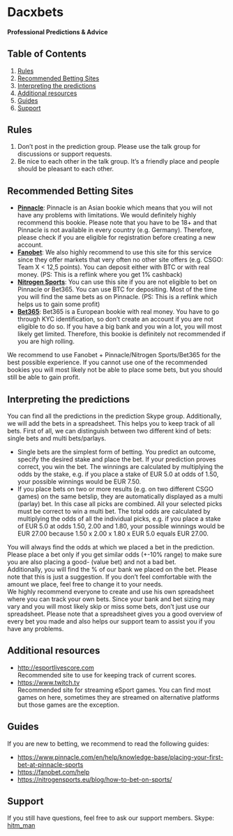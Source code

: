 # Dacxbets
#### Professional Predictions & Advice
  
## Table of Contents
1. [Rules](#rules)
2. [Recommended Betting Sites](#recommended-betting-sites)
3. [Interpreting the predictions](#interpreting-the-predictions)
4. [Additional resources](#additional-resources)
5. [Guides](#guides)
6. [Support](#support)
  
## Rules

1.	Don’t post in the prediction group. Please use the talk group for discussions or support requests.
2.	Be nice to each other in the talk group. It’s a friendly place and people should be pleasant to each other.

## Recommended Betting Sites
- **[Pinnacle]**: Pinnacle is an Asian bookie which means that you will not have any problems with limitations. We would definitely highly recommend this bookie. Please note that you have to be 18+ and that Pinnacle is not available in every country (e.g. Germany). Therefore, please check if you are eligible for registration before creating a new account.
- **[Fanobet]**: We also highly recommend to use this site for this service since they offer markets that very often no other site offers (e.g. CSGO: Team X < 12,5 points). You can deposit either with BTC or with real money. (PS: This is a reflink where you get 1% cashback)
- **[Nitrogen Sports]**: You can use this site if you are not eligible to bet on Pinnacle or Bet365. You can use BTC for depositing. Most of the time you will find the same bets as on Pinnacle. (PS: This is a reflink which helps us to gain some profit)
- **[Bet365]**: Bet365 is a European bookie with real money. You have to go through KYC identification, so don’t create an account if you are not eligible to do so. If you have a big bank and you win a lot, you will most likely get limited. Therefore, this bookie is definitely not recommended if you are high rolling.

We recommend to use Fanobet + Pinnacle/Nitrogen Sports/Bet365 for the best possible experience. If you cannot use one of the recommended bookies you will most likely not be able to place some bets, but you should still be able to gain profit.

## Interpreting the predictions

You can find all the predictions in the prediction Skype group. Additionally, we will add the bets in a spreadsheet. This helps you to keep track of all bets. First of all, we can distinguish between two different kind of bets: single bets and multi bets/parlays.

- Single bets are the simplest form of betting. You predict an outcome, specify the desired stake and place the bet. If your prediction proves correct, you win the bet. The winnings are calculated by multiplying the odds by the stake, e.g. if you place a stake of EUR 5.0 at odds of 1.50, your possible winnings would be EUR 7.50.
- If you place bets on two or more results (e.g. on two different CSGO games) on the same betslip, they are automatically displayed as a multi (parlay) bet. In this case all picks are combined. All your selected picks must be correct to win a multi bet. The total odds are calculated by multiplying the odds of all the individual picks, e.g. if you place a stake of EUR 5.0 at odds 1.50, 2.00 and 1.80, your possible winnings would be EUR 27.00 because 1.50 x 2.00 x 1.80 x EUR 5.0 equals EUR 27.00. 

You will always find the odds at which we placed a bet in the prediction. Please place a bet only if you get similar odds (+-10% range) to make sure you are also placing a good- (value bet) and not a bad bet.  
Additionally, you will find the % of our bank we placed on the bet. Please note that this is just a suggestion. If you don’t feel comfortable with the amount we place, feel free to change it to your needs.  
We highly recommend everyone to create and use his own spreadsheet where you can track your own bets. Since your bank and bet sizing may vary and you will most likely skip or miss some bets, don’t just use our spreadsheet. Please note that a spreadsheet gives you a good overview of every bet you made and also helps our support team to assist you if you have any problems.


## Additional resources

- http://esportlivescore.com  
Recommended site to use for keeping track of current scores.
- https://www.twitch.tv  
Recommended site for streaming eSport games. You can find most games on here, sometimes they are streamed on alternative platforms but those games are the exception.

## Guides

If you are new to betting, we recommend to read the following guides:

- https://www.pinnacle.com/en/help/knowledge-base/placing-your-first-bet-at-pinnacle-sports
- https://fanobet.com/help
- https://nitrogensports.eu/blog/how-to-bet-on-sports/

## Support

If you still have questions, feel free to ask our support members. Skype: [hitm_man]


[//]: # (These are reference links used in the body of this note and get stripped out when the markdown processor does its job. There is no need to format nicely because it shouldn't be seen. Thanks SO - http://stackoverflow.com/questions/4823468/store-comments-in-markdown-syntax)

   [Fanobet]: <https://fanobet.com/r/depositwelcomebonus>
   [Nitrogen Sports]: <https://nitrogensports.eu/r/843841>
   [Pinnacle]: <https://www.pinnacle.com/>
   [Bet365]: <www.bet365.com/>
   [hitm_man]: <http://hatscripts.com/addskype?hitm_man>
